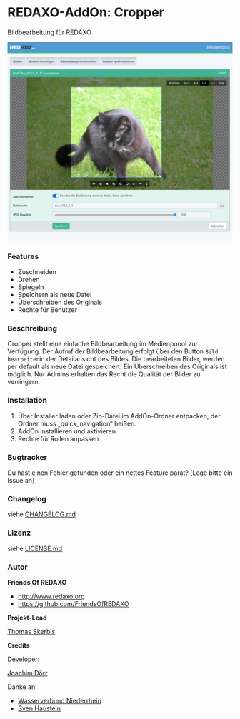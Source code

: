 REDAXO-AddOn: Cropper
================================================================================

Bildbearbeitung für REDAXO

![Screenshot](https://github.com/FriendsOfREDAXO/cropper/blob/assets/screen.png?raw=true)

### Features
- Zuschneiden 
- Drehen
- Spiegeln
- Speichern als neue Datei
- Überschreiben des Originals
- Rechte für Benutzer

### Beschreibung 

Cropper stellt eine einfache Bildbearbeitung im Medienpoool zur Verfügung. Der Aufruf der Bildbearbeitung erfolgt über den Button `Bild bearbeiten`in der Detailansicht des Bildes. Die bearbeiteten Bilder, werden per default als neue Datei gespeichert. Ein Überschreiben des Originals ist möglich. Nur Admins erhalten das Recht die Qualität der Bilder zu verringern. 

### Installation

1. Über Installer laden oder Zip-Datei im AddOn-Ordner entpacken, der Ordner muss „quick_navigation“ heißen.
2. AddOn installieren und aktivieren.
3. Rechte für Rollen anpassen


### Bugtracker

Du hast einen Fehler gefunden oder ein nettes Feature parat? [Lege bitte ein Issue an]

### Changelog

siehe [CHANGELOG.md](https://github.com/FriendsOfREDAXO/cropper/blob/master/CHANGELOG.md)

### Lizenz

siehe [LICENSE.md](https://github.com/FriendsOfREDAXO/cropper/blob/master/LICENSE.md)


### Autor

**Friends Of REDAXO**

* http://www.redaxo.org
* https://github.com/FriendsOfREDAXO

**Projekt-Lead**

[Thomas Skerbis](https://github.com/skerbis)

**Credits**

Developer: 

[Joachim Dörr](https://github.com/joachimdoerr)

Danke an: 

- [Wasserverbund Niederrhein](https://wv-n.de)
- [Sven Haustein](https://github.com/shauste)



